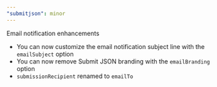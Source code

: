 ```yaml
---
"submitjson": minor
---
```


Email notification enhancements
- You can now customize the email notification subject line with the `emailSubject` option
- You can now remove Submit JSON branding with the `emailBranding` option
- `submissionRecipient` renamed to `emailTo`

